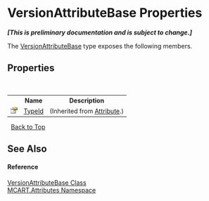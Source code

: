 # VersionAttributeBase Properties
 _**\[This is preliminary documentation and is subject to change.\]**_

The <a href="fa15b833-b68c-c165-8016-79e461302132">VersionAttributeBase</a> type exposes the following members.


## Properties
&nbsp;<table><tr><th></th><th>Name</th><th>Description</th></tr><tr><td>![Public property](media/pubproperty.gif "Public property")</td><td><a href="http://msdn2.microsoft.com/es-es/library/sa1bf03e" target="_blank">TypeId</a></td><td> (Inherited from <a href="http://msdn2.microsoft.com/es-es/library/e8kc3626" target="_blank">Attribute</a>.)</td></tr></table>&nbsp;
<a href="#versionattributebase-properties">Back to Top</a>

## See Also


#### Reference
<a href="fa15b833-b68c-c165-8016-79e461302132">VersionAttributeBase Class</a><br /><a href="149c1cbf-2082-5e41-e423-c506e9b98202">MCART.Attributes Namespace</a><br />